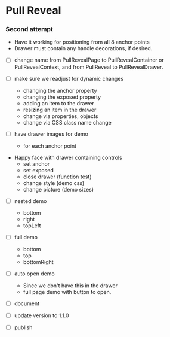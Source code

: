 # Pull Reveal
### Second attempt

- Have it working for positioning from all 8 anchor points
- Drawer must contain any handle decorations, if desired.

- [ ] change name from PullRevealPage to PullRevealContainer or
PullRevealContext, and from PullReveal to PullRevealDrawer.

- [ ] make sure we readjust for dynamic changes
    - changing the anchor property
    - changing the exposed property
    - adding an item to the drawer
    - resizing an item in the drawer
    - change via properties, objects
    - change via CSS class name change
    
- [ ] have drawer images for demo
    - for each anchor point
    
- Happy face with drawer containing controls
    - set anchor
    - set exposed 
    - close drawer (function test)
    - change style (demo css)
    - change picture (demo sizes)    
    
- [ ] nested demo
    - bottom
    - right
    - topLeft
    
- [ ] full demo
    - bottom
    - top
    - bottomRight    
    
- [ ] auto open demo
    - Since we don't have this in the drawer
    - full page demo with button to open.
               
- [ ] document
- [ ] update version to 1.1.0
- [ ] publish
                